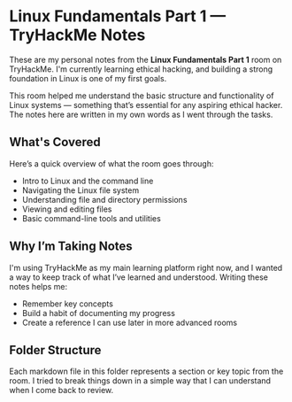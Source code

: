 # Linux Fundamentals Part 1 — TryHackMe Notes

These are my personal notes from the **Linux Fundamentals Part 1** room on TryHackMe. I'm currently learning ethical hacking, and building a strong foundation in Linux is one of my first goals.

This room helped me understand the basic structure and functionality of Linux systems — something that’s essential for any aspiring ethical hacker. The notes here are written in my own words as I went through the tasks.

## What's Covered

Here’s a quick overview of what the room goes through:

- Intro to Linux and the command line
- Navigating the Linux file system
- Understanding file and directory permissions
- Viewing and editing files
- Basic command-line tools and utilities

## Why I’m Taking Notes

I'm using TryHackMe as my main learning platform right now, and I wanted a way to keep track of what I’ve learned and understood. Writing these notes helps me:

- Remember key concepts
- Build a habit of documenting my progress
- Create a reference I can use later in more advanced rooms

## Folder Structure

Each markdown file in this folder represents a section or key topic from the room. I tried to break things down in a simple way that I can understand when I come back to review.
